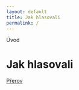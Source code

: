 ```yaml
---
layout: default  
title: Jak hlasovali
permalink: /  
---
```

Úvod

# Jak hlasovali

[Přerov](/prerov)